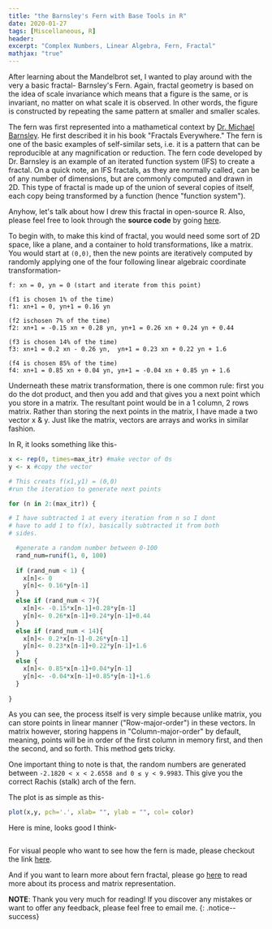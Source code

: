 ```yaml
---
title: "the Barnsley's Fern with Base Tools in R"
date: 2020-01-27
tags: [Miscellaneous, R]
header:
excerpt: "Complex Numbers, Linear Algebra, Fern, Fractal"
mathjax: "true"
---
```

After learning about the Mandelbrot set, I wanted to play around with the very a basic fractal- Barnsley's Fern. Again, fractal geometry is based on the idea of scale invariance which means that a figure is the same, or is invariant, no matter on what scale it is observed. In other words, the figure is constructed by repeating the same pattern at smaller and smaller scales.

The fern was first represented into a mathametical context by [Dr. Michael Barnsley](https://en.wikipedia.org/wiki/Michael_Barnsley). He first described it in his book "Fractals Everywhere." The fern is one of the basic examples of self-similar sets, i.e. it is a pattern that can be reproducible at any magnification or reduction. The fern code developed by Dr. Barnsley is an example of an iterated function system (IFS) to create a fractal. On a quick note, an IFS fractals, as they are normally called, can be of any number of dimensions, but are commonly computed and drawn in 2D. This type of fractal is made up of the union of several copies of itself, each copy being transformed by a function (hence "function system").

Anyhow, let's talk about how I drew this fractal in open-source R. Also, please feel free to look through the **source code** by going [here](https://github.com/ToadHanks/barnsleys_fractal).

To begin with, to make this kind of fractal, you would need some sort of 2D space, like a plane, and a container to hold transformations, like a matrix. You would start at `(0,0)`, then the new points are iteratively computed by randomly applying one of the four following linear algebraic coordinate transformation-

  `f: xn = 0, yn = 0 (start and iterate from this point)`
       
  `(f1 is chosen 1% of the time)`     
  `f1: xn+1 = 0, yn+1 = 0.16 yn`
      
  `(f2 ischosen 7% of the time)`        
  `f2: xn+1 = -0.15 xn + 0.28 yn, yn+1 = 0.26 xn + 0.24 yn + 0.44` 
       
  `(f3 is chosen 14% of the time)`        
  `f3: xn+1 = 0.2 xn - 0.26 yn,  yn+1 = 0.23 xn + 0.22 yn + 1.6`
     
  `(f4 is chosen 85% of the time)`     
  `f4: xn+1 = 0.85 xn + 0.04 yn, yn+1 = -0.04 xn + 0.85 yn + 1.6`               

Underneath these matrix transformation, there is one common rule: first you do the dot product, and then you add and that gives you a next point which you store in a matrix. The resultant point would be in a 1 column, 2 rows matrix. Rather than storing the next points in the matrix, I have made a two vector x & y. Just like the matrix, vectors are arrays and works in similar fashion.

In R, it looks something like this-

```r
x <- rep(0, times=max_itr) #make vector of 0s
y <- x #copy the vector

# This creats f(x1,y1) = (0,0)
#run the iteration to generate next points

for (n in 2:(max_itr)) { 

# I have subtracted 1 at every iteration from n so I dont 
# have to add 1 to f(x), basically subtracted it from both 
# sides.

  #generate a random number between 0-100
  rand_num=runif(1, 0, 100) 
  
  if (rand_num < 1) { 
    x[n]<- 0
    y[n]<- 0.16*y[n-1]
  }
  else if (rand_num < 7){
    x[n]<- -0.15*x[n-1]+0.28*y[n-1]
    y[n]<- 0.26*x[n-1]+0.24*y[n-1]+0.44
  }
  else if (rand_num < 14){
    x[n]<- 0.2*x[n-1]-0.26*y[n-1]
    y[n]<- 0.23*x[n-1]+0.22*y[n-1]+1.6
  }
  else {
    x[n]<- 0.85*x[n-1]+0.04*y[n-1]
    y[n]<- -0.04*x[n-1]+0.85*y[n-1]+1.6
  }
  
}
```

As you can see, the process itself is very simple because unlike matrix, you can store points in linear manner ("Row-major-order") in these vectors. In matrix however, storing happens in "Column-major-order" by default, meaning, points will be in order of the first column in memory first, and then the second, and so forth. This method gets tricky.

One important thing to note is that, the random numbers are generated between `-2.1820 < x < 2.6558 and 0 ≤ y < 9.9983`. This give you the correct Rachis (stalk) arch of the fern.

The plot is as simple as this-

```r
plot(x,y, pch='.', xlab= "", ylab = "", col= color)
```

Here is mine, looks good I think-

   <img src="{{ site.url }}{{ site.baseurl }}/images/barnsley/fern.png" alt="">


For visual people who want to see how the fern is made, please checkout the link [here](https://www.geogebra.org/m/bQ8ppzRj).


And if you want to learn more about fern fractal, please go [here](https://en.wikipedia.org/wiki/Barnsley_fern#Construction) to read more about its process and matrix representation.


**NOTE**: Thank you very much for reading! If you discover any mistakes or want to offer any feedback, please feel free to email me.
{: .notice--success}
